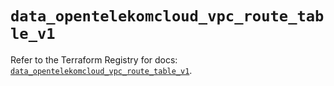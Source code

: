 # `data_opentelekomcloud_vpc_route_table_v1`

Refer to the Terraform Registry for docs: [`data_opentelekomcloud_vpc_route_table_v1`](https://registry.terraform.io/providers/opentelekomcloud/opentelekomcloud/1.36.29/docs/data-sources/vpc_route_table_v1).
